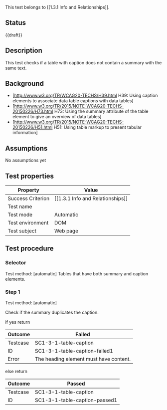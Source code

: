 This test belongs to [[1.3.1 Info and Relationships]].


## Status
{{draft}}


## Description
This test checks if a table with caption does not contain a summary with the same text.


## Background
- [http://www.w3.org/TR/WCAG20-TECHS/H39.html H39: Using caption elements to associate data table captions with data tables]
- [http://www.w3.org/TR/2015/NOTE-WCAG20-TECHS-20150226/H73.html H73: Using the summary attribute of the table element to give an overview of data tables]
- [http://www.w3.org/TR/2015/NOTE-WCAG20-TECHS-20150226/H51.html H51: Using table markup to present tabular information]


## Assumptions
No assumptions yet


## Test properties
| Property          | Value
|-------------------|----
| Success Criterion | [[1.3.1 Info and Relationships]]
| Test name         |
| Test mode         | Automatic
| Test environment  | DOM
| Test subject      | Web page


## Test procedure

### Selector
Test method: [automatic]
Tables that have both summary and caption elements.

### Step 1
Test method: [automatic]

Check if the summary duplicates the caption.

if yes return

| Outcome  | Failed
|----------|-----
| Testcase | SC1-3-1-table-caption
| ID       | SC1-3-1-table-caption-failed1
| Error    | The heading element must have content.

else return

| Outcome  | Passed
|----------|-----
| Testcase | SC1-3-1-table-caption
| ID       | SC1-3-1-table-caption-passed1
